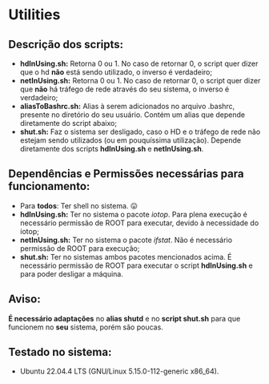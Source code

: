 # Utilities

## Descrição dos scripts:
- **hdInUsing.sh:** Retorna 0 ou 1. No caso de retornar 0, o script quer dizer que o hd **não** está sendo utilizado, o inverso é verdadeiro;
- **netInUsing.sh:** Retorna 0 ou 1. No caso de retornar 0, o script quer dizer que **não** há tráfego de rede através do seu sistema, o inverso é verdadeiro;
- **aliasToBashrc.sh:** Alias à serem adicionados no arquivo .bashrc, presente no diretório do seu usuário. Contém um alias que depende diretamente do script abaixo;
- **shut.sh:** Faz o sistema ser desligado, caso o HD e o tráfego de rede não estejam sendo utilizados (ou em pouquíssima utilização). Depende diretamente dos scripts **hdInUsing.sh** e **netInUsing.sh**. 
## Dependências e Permissões necessárias para funcionamento:
- Para **todos**: Ter shell no sistema. 😛
- **hdInUsing.sh:** Ter no sistema o pacote *iotop*. Para plena execução é necessário permissão de ROOT para executar, devido à necessidade do iotop;
- **netInUsing.sh:** Ter no sistema o pacote *ifstat*. Não é necessário permissão de ROOT para execução;
- **shut.sh:** Ter no sistemas ambos pacotes mencionados acima. É necessário permissão de ROOT para executar o script **hdInUsing.sh** e para poder desligar a máquina.
## Aviso:
**É necessário adaptações** no **alias shutd** e no **script shut.sh** para que funcionem no **seu** sistema, porém são poucas.
## Testado no sistema:
- Ubuntu 22.04.4 LTS (GNU/Linux 5.15.0-112-generic x86_64).
